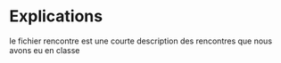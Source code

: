 # Explications 
le fichier rencontre est une courte description des rencontres que nous avons eu en classe
